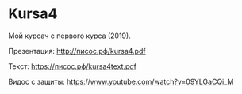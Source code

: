 # Kursa4

Мой курсач с первого курса (2019).

Презентация: http://писос.рф/kursa4.pdf

Текст: https://писос.рф/kursa4text.pdf

Видос с защиты: https://www.youtube.com/watch?v=09YLGaCQi_M
